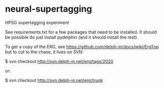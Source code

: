 # neural-supertagging
HPSG supertagging experiment

See requirements.txt for a few packages that need to be installed. It should be possible do just install pydelphin (and it should install the rest).

To get a copy of the ERG, see https://github.com/delph-in/docs/wiki/ErgTop but to cut to the chase, it lives on SVN:

 $ svn checkout http://svn.delph-in.net/erg/tags/2020

or:

 $ svn checkout http://svn.delph-in.net/erg/trunk

